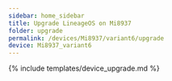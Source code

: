 ```yaml
---
sidebar: home_sidebar
title: Upgrade LineageOS on Mi8937
folder: upgrade
permalink: /devices/Mi8937/variant6/upgrade
device: Mi8937_variant6
---
```

{% include templates/device_upgrade.md %}
